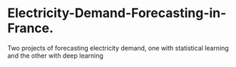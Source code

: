 # Electricity-Demand-Forecasting-in-France.
Two projects of forecasting electricity demand, one with statistical learning and the other with deep learning
